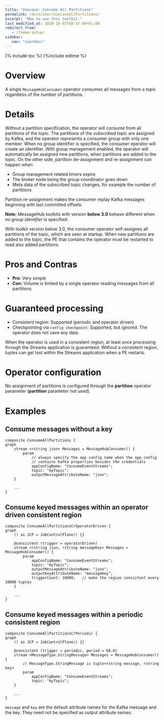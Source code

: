 ```yaml
---
title: "Usecase: Consume All Partitions"
permalink: /docs/user/UsecaseAllPartitions/
excerpt: "How to use this toolkit."
last_modified_at: 2020-10-07T08:37:48+01:00
redirect_from:
   - /theme-setup/
sidebar:
   nav: "userdocs"
---
```

{% include toc %}
{%include editme %}

# Overview

A single `MessageHubConsumer` operator consumes all messages from a topic regardless of the number of partitions.

# Details

Without a partition specification, the operator will consume from all partitions of the topic. The partitions of the subscribed topic are assigned by Kafka, and the operator represents a consumer group with only one member. When no group identifier is specified, the consumer operator will create an identifier. With group management enabled, the operator will automatically be assigned new partitions, when partitions are added to the topic. On the other side, partition de-assignment and re-assignment can happen when

* Group management related timers expire
* The broker node being the group coordinator goes down
* Meta data of the subscribed topic changes, for example the number of partitions

Partition re-assignment makes the consumer replay Kafka messages beginning with last committed offsets.

**Note:** MessageHub toolkits with version **below 3.0** behave different when *no group identifier* is specified:

With toolkit version below 3.0, the consumer operator self-assignes all partitions of the topic, which are seen at startup. 
When new partitions are added to the topic, the PE that contains the operator must be restarted to read also added partitions.

# Pros and Contras

* **Pro:** Very simple
* **Con:** Volume is limited by a single operator reading messages from all partitions

# Guaranteed processing

* Consistent region: Supported (periodic and operator driven)
* Checkpointing via `config checkpoint`: Supported, but ignored. The operator does not save any data.

When the operator is used in a consistent region, at least once processing through the Streams application is guaranteed.
Without a consistent region, tuples can get lost within the Streams application when a PE restarts.

# Operator configuration

No assignment of partitions is configured through the **partition** operator parameter (**partition** parameter not used).

# Examples
## Consume messages without a key
```
composite ConsumeAllPartitions {
graph
    stream <rstring json> Messages = MessageHubConsumer() {
        param
            // always specify the app config name when the app config
            // contains Kafka properties besides the credentials
            appConfigName: "ConsumeEventStreams";
            topic: "myTopic";
            outputMessageAttributeName: "json";
    }

    ...
}
```

## Consume keyed messages within an operator driven consistent region
```
composite ConsumeAllPartitionsCrOperatorDriven {
graph
    () as JCP = JobControlPlane() {}

    @consistent (trigger = operatorDriven)
    stream <rstring json, rstring messageKey> Messages = MessageHubConsumer() {
        param
            appConfigName: "ConsumeEventStreams";
            topic: "myTopic";
            outputMessageAttributeName: "json";
            outputKeyAttributeName: "messageKey";
            triggerCount: 10000;   // make the region consistent every 10000 tuples
    }

    ...
}
```

## Consume keyed messages within a periodic consistent region
```
composite ConsumeAllPartitionsCrPeriodic {
graph
    () as JCP = JobControlPlane() {}

    @consistent (trigger = periodic, period = 60.0)
    stream <MessageType.StringMessage> Messages = MessageHubConsumer() {
        // MessageType.StringMessage is tuple<rstring message, rstring key>
        param
            appConfigName: "ConsumeEventStreams";
            topic: "myTopic";
    }

    ...
}
```

`message` and `key` are the default attribute names for the Kafka message and the key. They need not be specified as output attribute names.
